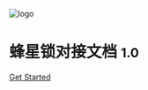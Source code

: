 ![logo](https://img.mvlock.cn/img/logo1.png)

# 蜂星锁对接文档 <small>1.0</small>


[Get Started](README.md)
